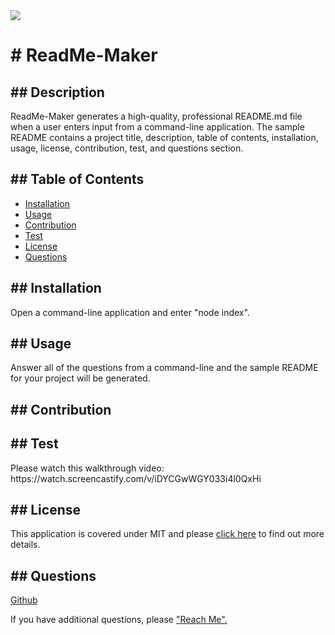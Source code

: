 
<span>
    <img src="https://img.shields.io/badge/License-MIT-blue.svg">
    </span>
<h1># ReadMe-Maker</h1> 
<h2>## Description</h2>
    <p>ReadMe-Maker generates a high-quality, professional README.md file when a user enters input from a command-line application. The sample README contains a project title, description, table of contents, installation, usage, license, contribution, test, and questions section.</p>
<h2>## Table of Contents</h2>
    <ul>
        <li><a href="#installation">Installation</a></li>
        <li><a href="#usage">Usage</a></li>
        <li><a href="#contribution">Contribution</a></li>
        <li><a href="#test">Test</a></li>
        <li><a href="#license">License</a></li>
        <li><a href="#questions">Questions</a></li>
    </ul>
<h2 id="installation">## Installation</h2>
    <p>Open a command-line application and enter "node index".</p>
<h2 id="usage">## Usage</h2>
    <p>Answer all of the questions from a command-line and the sample README for your project will be generated.</p>
<h2 id="contribution">## Contribution</h2>
    <p></p>
<h2 id="test">## Test</h2>
    <p>Please watch this walkthrough video: https://watch.screencastify.com/v/iDYCGwWGY033i4l0QxHi</p>
<h2 id="license">## License</h2>
    <p>
      This application is covered under MIT and please <a href="https://choosealicense.com/licenses/">click here</a> to find out more details.
    </p>
<h2 id="questions">## Questions</h2>
    <p><a href="https://github.com/khklee">Github</a></p>
    <p>If you have additional questions, please <a href="amorfati38@gmail.com">"Reach Me".</a><p>            
  